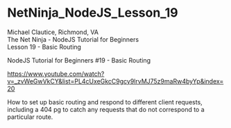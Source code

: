 # NetNinja_NodeJS_Lesson_19
Michael Clautice, Richmond, VA<br>
The Net Ninja - NodeJS Tutorial for Beginners<br>
Lesson 19 - Basic Routing

NodeJS Tutorial for Beginners #19 - Basic Routing

https://www.youtube.com/watch?v=_zvWeGwVkCY&list=PL4cUxeGkcC9gcy9lrvMJ75z9maRw4byYp&index=20

How to set up basic routing and respond to different client requests, including a 404 pg to catch any requests that do not correspond to a particular route.
